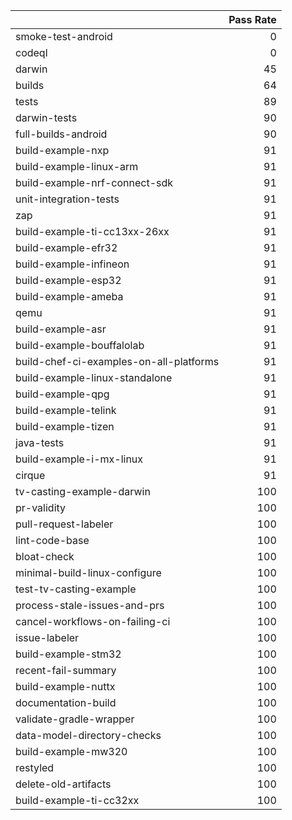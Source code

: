 |                                         |   Pass Rate |
|:----------------------------------------|------------:|
| smoke-test-android                      |           0 |
| codeql                                  |           0 |
| darwin                                  |          45 |
| builds                                  |          64 |
| tests                                   |          89 |
| darwin-tests                            |          90 |
| full-builds-android                     |          90 |
| build-example-nxp                       |          91 |
| build-example-linux-arm                 |          91 |
| build-example-nrf-connect-sdk           |          91 |
| unit-integration-tests                  |          91 |
| zap                                     |          91 |
| build-example-ti-cc13xx-26xx            |          91 |
| build-example-efr32                     |          91 |
| build-example-infineon                  |          91 |
| build-example-esp32                     |          91 |
| build-example-ameba                     |          91 |
| qemu                                    |          91 |
| build-example-asr                       |          91 |
| build-example-bouffalolab               |          91 |
| build-chef-ci-examples-on-all-platforms |          91 |
| build-example-linux-standalone          |          91 |
| build-example-qpg                       |          91 |
| build-example-telink                    |          91 |
| build-example-tizen                     |          91 |
| java-tests                              |          91 |
| build-example-i-mx-linux                |          91 |
| cirque                                  |          91 |
| tv-casting-example-darwin               |         100 |
| pr-validity                             |         100 |
| pull-request-labeler                    |         100 |
| lint-code-base                          |         100 |
| bloat-check                             |         100 |
| minimal-build-linux-configure           |         100 |
| test-tv-casting-example                 |         100 |
| process-stale-issues-and-prs            |         100 |
| cancel-workflows-on-failing-ci          |         100 |
| issue-labeler                           |         100 |
| build-example-stm32                     |         100 |
| recent-fail-summary                     |         100 |
| build-example-nuttx                     |         100 |
| documentation-build                     |         100 |
| validate-gradle-wrapper                 |         100 |
| data-model-directory-checks             |         100 |
| build-example-mw320                     |         100 |
| restyled                                |         100 |
| delete-old-artifacts                    |         100 |
| build-example-ti-cc32xx                 |         100 |